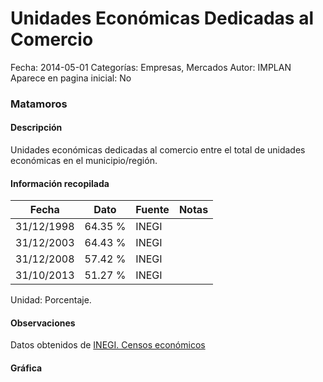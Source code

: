 Unidades Económicas Dedicadas al Comercio
=====

Fecha: 2014-05-01
Categorías: Empresas, Mercados
Autor: IMPLAN
Aparece en pagina inicial: No

### Matamoros

#### Descripción

Unidades económicas dedicadas al comercio entre el total de unidades económicas en el municipio/región.

<!-- break -->

#### Información recopilada

<table class="table table-hover table-bordered matriz">
  <thead>
    <tr><th>Fecha</th><th>Dato</th><th>Fuente</th><th>Notas</th></tr>
  </thead>
  <tbody>
    <tr><td class="centrado">31/12/1998</td><td class="derecha">64.35 %</td><td>INEGI</td><td></td></tr>
    <tr><td class="centrado">31/12/2003</td><td class="derecha">64.43 %</td><td>INEGI</td><td></td></tr>
    <tr><td class="centrado">31/12/2008</td><td class="derecha">57.42 %</td><td>INEGI</td><td></td></tr>
    <tr><td class="centrado">31/10/2013</td><td class="derecha">51.27 %</td><td>INEGI</td><td></td></tr>
  </tbody>
</table>

Unidad: Porcentaje.

#### Observaciones

Datos obtenidos de [INEGI. Censos económicos](http://www3.inegi.org.mx/sistemas/saic/)

#### Gráfica

<div id="Morristztxshpj" class="grafica"></div>
<script>
  // Gráfica
  if (typeof varMorristztxshpj === 'undefined') {
    varMorristztxshpj = Morris.Line({
      element: 'Morristztxshpj',
      data: [{ fecha: '1998-12-31', dato: 64.3500 },{ fecha: '2003-12-31', dato: 64.4300 },{ fecha: '2008-12-31', dato: 57.4200 },{ fecha: '2013-10-31', dato: 51.2700 }],
      xkey: 'fecha',
      ykeys: ['dato'],
      labels: ['Dato'],
      lineColors: ['#FF5B02'],
      xLabelFormat: function(d) { return d.getDate()+'/'+(d.getMonth()+1)+'/'+d.getFullYear(); },
      dateFormat: function(ts) { var d = new Date(ts); return d.getDate() + '/' + (d.getMonth() + 1) + '/' + d.getFullYear(); }
    });
  }
</script>
